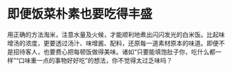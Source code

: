 # 即便饭菜朴素也要吃得丰盛

用正确的方法淘米，注意水量及火候，才能顺利地煮出闪闪发光的白米饭。比起味增汤的浓度，更要透过汤汁、味增酱、配料，还原每一道素材原本的味道。即便不是招待客人，也要费心把每顿饭做得美味。诸如“只要能填饱肚子你，吃什么都一样”“口味重一点的事物好好吃”的想法，你不觉得太过乏味吗？